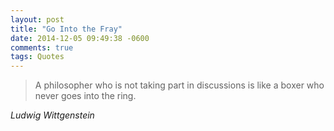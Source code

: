 ```yaml
---
layout: post
title: "Go Into the Fray"
date: 2014-12-05 09:49:38 -0600
comments: true
tags: Quotes
---
```


<blockquote class="big">A philosopher who is not taking part in discussions is like a boxer who never goes into the ring.</blockquote>

<cite class="big">Ludwig Wittgenstein</cite>
